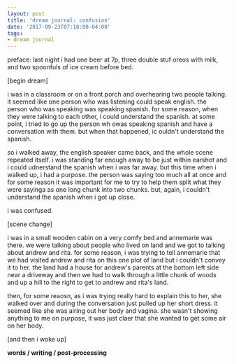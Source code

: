 ```yaml
---
layout: post
title: 'dream journal: confusion'
date: '2017-09-23T07:18:00-04:00'
tags:
- dream journal
--- 
```


preface: last night i had one beer at 7p, three double stuf oreos with milk, and two spoonfuls of ice cream before bed.

[begin dream]

i was in a classroom or on a front porch and overhearing two people talking. it seemed like one person who was listening could speak english. the person who was speaking was speaking spanish. for some reason, when they were talking to each other, i could understand the spanish. at some point, i tried to go up the person wh owas speaking spanish and have a conversation with them. but when that happened, ic ouldn't understand the spanish. 

so i walked away, the english speaker came back, and the whole scene repeated itself. i was standing far enough away to be just within earshot and i could udnerstand the spanish when i was far away. but this time when i walked up, i had a purpose. the person was saying too much all at once and for some reason it was important for me to try to help them split what they were sayinga as one long chunk into two chunks. but, again, i couldn't understand the spanish when i got up close. 

i was confused. 

[scene change]

i was in a small wooden cabin on a very comfy bed and annemarie was there. we were talking about people who lived on land and we got to talking about andrew and rita. for some reason, i was trying to tell annemarie that we had visited andrew and rita on this one plot of land but i couldn't convey it to her. the land had a house for andrew's parents at the bottom left side near a driveway and then we had to walk through a little chunk of woods and up a hill to the right to get to andrew and rita's land. 

then, for some reaosn, as i was trying really hard to explain this to her, she walked over and during the conversation just pulled up her short dress. it seemed like she was airing out her body and vagina. she wasn't showing anything to me on purpose, it was just claer that she wanted to get some air on her body. 

[and then i woke up]

<!-- hyperlink bank -->

**words / writing / post-processing**  
